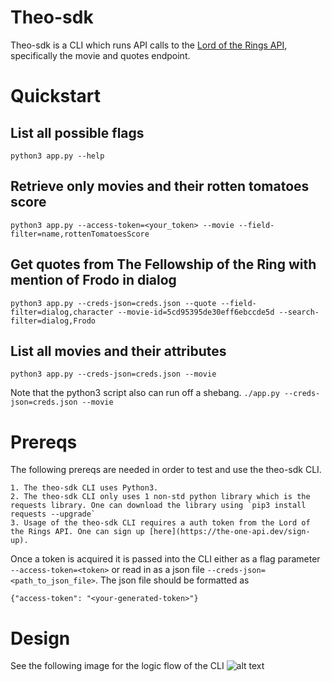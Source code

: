# Theo-sdk 

Theo-sdk is a CLI which runs API calls to the [Lord of the Rings API](https://the-one-api.dev/), specifically the movie and quotes endpoint. 

# Quickstart

## List all possible flags
```python3 app.py --help```

## Retrieve only movies and their rotten tomatoes score

```python3 app.py --access-token=<your_token> --movie --field-filter=name,rottenTomatoesScore```

## Get quotes from The Fellowship of the Ring with mention of Frodo in dialog

```python3 app.py --creds-json=creds.json --quote --field-filter=dialog,character --movie-id=5cd95395de30eff6ebccde5d --search-filter=dialog,Frodo```

## List all movies and their attributes

```python3 app.py --creds-json=creds.json --movie```

Note that the python3 script also can run off a shebang.
```./app.py --creds-json=creds.json --movie```

# Prereqs
The following prereqs are needed in order to test and use the theo-sdk CLI.
	
	1. The theo-sdk CLI uses Python3.
	2. The theo-sdk CLI only uses 1 non-std python library which is the requests library. One can download the library using `pip3 install requests --upgrade`
	3. Usage of the theo-sdk CLI requires a auth token from the Lord of the Rings API. One can sign up [here](https://the-one-api.dev/sign-up).

Once a token is acquired it is passed into the CLI either as a flag parameter `--access-token=<token>` or read in as a json file `--creds-json=<path_to_json_file>`. The json file should be formatted as 
```
{"access-token": "<your-generated-token>"}
```
# Design
See the following image for the logic flow of the CLI
![alt text](theo-sdk.png "Title")

